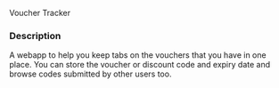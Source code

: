 Voucher Tracker 
<h3>Description</h3>
A webapp to help you keep tabs on the vouchers that you have in one place. You can store the voucher or discount code and expiry date and browse codes submitted by other users too. 




